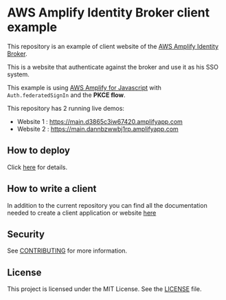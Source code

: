 # AWS Amplify Identity Broker client example

This repository is an example of client website of the [AWS Amplify Identity Broker](https://github.com/awslabs/aws-amplify-identity-broker).

This is a website that authenticate against the broker and use it as his SSO system.

This example is using [AWS Amplify for Javascript](https://github.com/aws-amplify/amplify-js) with `Auth.federatedSignIn` and the __PKCE flow__.

This repository has 2 running live demos:

* Website 1 : https://main.d3865c3iw67420.amplifyapp.com
* Website 2 : https://main.dannbzwwbj1rp.amplifyapp.com

## How to deploy

Click [here](Documentation/UserDocumentation.md) for details.

## How to write a client

In addition to the current repository you can find all the documentation needed to create a client application or website [here](https://github.com/awslabs/aws-amplify-identity-broker/blob/master/Documentation/ClientDeveloperDocumentation.md)

## Security

See [CONTRIBUTING](CONTRIBUTING.md#security-issue-notifications) for more information.

## License

This project is licensed under the MIT License. See the [LICENSE](LICENSE) file.
